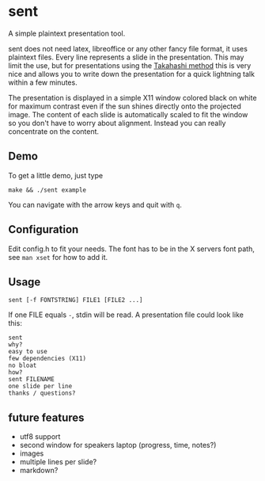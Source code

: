 sent
====

A simple plaintext presentation tool.

sent does not need latex, libreoffice or any other fancy file format, it uses
plaintext files. Every line represents a slide in the presentation. This may
limit the use, but for presentations using the [Takahashi
method](https://en.wikipedia.org/wiki/Takahashi_method) this is very nice and
allows you to write down the presentation for a quick lightning talk within a
few minutes.

The presentation is displayed in a simple X11 window colored black on white for
maximum contrast even if the sun shines directly onto the projected image. The
content of each slide is automatically scaled to fit the window so you don't
have to worry about alignment. Instead you can really concentrate on the
content.

Demo
----

To get a little demo, just type

	make && ./sent example

You can navigate with the arrow keys and quit with `q`.

Configuration
-------------

Edit config.h to fit your needs. The font has to be in the X servers font path,
see `man xset` for how to add it.

Usage
-----

	sent [-f FONTSTRING] FILE1 [FILE2 ...]

If one FILE equals `-`, stdin will be read. A presentation file could look like
this:

	sent
	why?
	easy to use
	few dependencies (X11)
	no bloat
	how?
	sent FILENAME
	one slide per line
	thanks / questions?

future features
---------------

* utf8 support
* second window for speakers laptop (progress, time, notes?)
* images
* multiple lines per slide?
* markdown?
